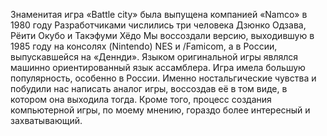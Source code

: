 Знаменитая игра «Battle city» была выпущена компанией «Namco» в 1980 году Разработчиками числились три человека Дзюнко Одзава, Рёити Окубо и Такэфуми Хёдо Мы воссоздали версию, выходившую в 1985 году на консолях (Nintendo) NES и /Famicom, а в России, выпускавшейся на «Деннди». Языком оригинальной игры являлся машинно ориентированный язык ассамблера. Игра имела большую популярность, особенно в России. Именно ностальгические чувства и побудили нас написать аналог игры, воссоздав её в том виде, в котором она выходила тогда. Кроме того, процесс создания компьютерной игры, по моему мнению, гораздо более интересный и захватывающий.
